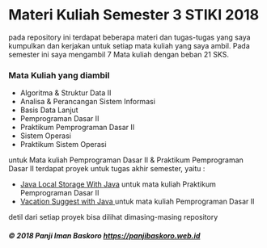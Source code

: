 # Materi Kuliah Semester 3 STIKI 2018

pada repository ini terdapat beberapa materi dan tugas-tugas yang saya kumpulkan dan kerjakan untuk setiap mata kuliah yang saya ambil. Pada semester ini saya mengambil 7 Mata kuliah dengan beban 21 SKS.

### Mata Kuliah yang diambil

- Algoritma & Struktur Data II
- Analisa & Perancangan Sistem Informasi
- Basis Data Lanjut
- Pemprograman Dasar II
- Praktikum Pemprograman Dasar II
- Sistem Operasi
- Praktikum Sistem Operasi

untuk Mata kuliah Pemprograman Dasar II & Praktikum Pemprograman Dasar II terdapat proyek untuk tugas akhir semester, yaitu :

- <a href="https://github.com/bijancot/JavaLocalStorage"> Java Local Storage With Java</a> untuk mata kuliah Praktikum Pemprograman Dasar II
- <a href="https://github.com/bijancot/VacationSuggest"> Vacation Suggest with Java </a> untuk mata kuliah Pemprograman Dasar II

detil dari setiap proyek bisa dilihat dimasing-masing repository

##### &copy; 2018 Panji Iman Baskoro https://panjibaskoro.web.id

